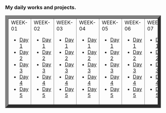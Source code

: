 ### My daily works and projects.

<table border="10" cellspacing="10"  align="center">
<tr>
<td>
WEEK-01

<ul>
<li><a href="https://github.com/greenfox-academy/S7ubbHuN/tree/master/week-01/day-1">Day 1</a></li>
<li><a href="https://github.com/greenfox-academy/S7ubbHuN/tree/master/week-01/day-2">Day 2</a></li>
<li><a href="https://github.com/greenfox-academy/S7ubbHuN/tree/master/week-01/day-3">Day 3</a></li>
<li><a href="https://github.com/greenfox-academy/S7ubbHuN/tree/master/week-01/day-4">Day 4</a></li>
<li><a href="https://github.com/greenfox-academy/S7ubbHuN/tree/master/week-01/day-5">Day 5</a></li>
</ul>

</td>

<td>
WEEK-02

<ul>
<li><a href="https://github.com/greenfox-academy/S7ubbHuN/tree/master/week-02/day-1">Day 1</a></li>
<li><a href="https://github.com/greenfox-academy/S7ubbHuN/tree/master/week-02/day-2">Day 2</a></li>
<li><a href="https://github.com/greenfox-academy/S7ubbHuN/tree/master/week-02/day-3">Day 3</a></li>
<li><a href="https://github.com/greenfox-academy/S7ubbHuN/tree/master/week-02/day-4">Day 4</a></li>
<li><a href="https://github.com/greenfox-academy/S7ubbHuN/tree/master/week-02/day-5">Day 5</a></li>
</ul>

</td>

<td>
WEEK-03

<ul>
<li><a href="https://github.com/greenfox-academy/S7ubbHuN/tree/master/week-03/day-1">Day 1</a></li>
<li><a href="https://github.com/greenfox-academy/S7ubbHuN/tree/master/week-03/day-2">Day 2</a></li>
<li><a href="https://github.com/greenfox-academy/S7ubbHuN/tree/master/week-03/day-3">Day 3</a></li>
<li><a href="https://github.com/greenfox-academy/S7ubbHuN/tree/master/week-03/day-4">Day 4</a></li>
<li><a href="https://github.com/greenfox-academy/S7ubbHuN/tree/master/week-03/day-5">Day 5</a></li>
</ul>

</td>

<td>
WEEK-04

<ul>
<li><a href="https://github.com/greenfox-academy/S7ubbHuN/tree/master/week-04/day-1">Day 1</a></li>
<li><a href="https://github.com/greenfox-academy/S7ubbHuN/tree/master/week-04/day-2">Day 2</a></li>
<li><a href="https://github.com/greenfox-academy/S7ubbHuN/tree/master/week-04/day-3">Day 3</a></li>
<li><a href="https://github.com/greenfox-academy/S7ubbHuN/tree/master/week-04/day-4">Day 4</a></li>
<li><a href="https://github.com/greenfox-academy/S7ubbHuN/tree/master/week-04/day-5">Day 5</a></li>
</ul>

</td>

<td>
WEEK-05

<ul>
<li><a href="https://github.com/greenfox-academy/S7ubbHuN/tree/master/week-05/day-1">Day 1</a></li>
<li><a href="https://github.com/greenfox-academy/S7ubbHuN/tree/master/week-05/day-2">Day 2</a></li>
<li><a href="https://github.com/greenfox-academy/S7ubbHuN/tree/master/week-05/day-3">Day 3</a></li>
<li><a href="https://github.com/greenfox-academy/S7ubbHuN/tree/master/week-05/day-4">Day 4</a></li>
<li><a href="https://github.com/greenfox-academy/S7ubbHuN/tree/master/week-05/day-5">Day 5</a></li>
</ul>

</td>

<td>
WEEK-06

<ul>
<li><a href="https://github.com/greenfox-academy/S7ubbHuN/tree/master/week-06/day-1">Day 1</a></li>
<li><a href="https://github.com/greenfox-academy/S7ubbHuN/tree/master/week-06/day-2">Day 2</a></li>
<li><a href="https://github.com/greenfox-academy/S7ubbHuN/tree/master/week-06/day-3">Day 3</a></li>
<li><a href="https://github.com/greenfox-academy/S7ubbHuN/tree/master/week-06/day-4">Day 4</a></li>
<li><a href="https://github.com/greenfox-academy/S7ubbHuN/tree/master/week-06/day-5">Day 5</a></li>
</ul>

</td>

<td>
WEEK-07

<ul>
<li><a href="https://github.com/greenfox-academy/S7ubbHuN/tree/master/week-07/day-1">Day 1</a></li>
<li><a href="https://github.com/greenfox-academy/S7ubbHuN/tree/master/week-07/day-2">Day 2</a></li>
<li><a href="https://github.com/greenfox-academy/S7ubbHuN/tree/master/week-07/day-3">Day 3</a></li>
<li><a href="https://github.com/greenfox-academy/S7ubbHuN/tree/master/week-07/day-4">Day 4</a></li>
<li><a href="https://github.com/greenfox-academy/S7ubbHuN/tree/master/week-07/day-5">Day 5</a></li>
</ul>

</td>

<td>
WEEK-08 - WEEK-11 (STM Projects)

<ul>
<li><a href="https://github.com/greenfox-academy/S7ubbHuN/tree/master/STM32Cube_FW_F7_V1.8.0/Projects/STM32746G-Discovery/GreenFox>Projects</a></li>
